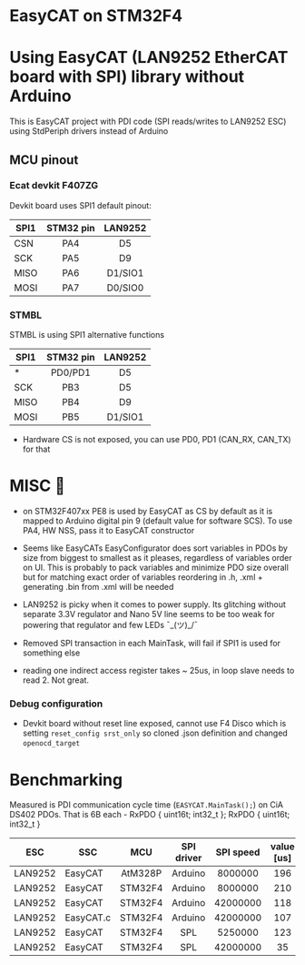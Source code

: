 # EasyCAT on STM32F4

# Using EasyCAT (LAN9252 EtherCAT board with SPI) library without Arduino

This is EasyCAT project with PDI code (SPI reads/writes to LAN9252 ESC) using StdPeriph drivers instead of Arduino

## MCU pinout

### Ecat devkit F407ZG

Devkit board uses SPI1 default pinout:

| SPI1 | STM32 pin | LAN9252 |
| ---- |:---------:|:-------:|
| CSN  |  PA4      | D5      |
| SCK  |  PA5      | D9      |
| MISO |  PA6      | D1/SIO1 |
| MOSI |  PA7      | D0/SIO0 |

### STMBL

STMBL is using SPI1 alternative functions

| SPI1 | STM32 pin | LAN9252 |
| ---- |:---------:|:-------:|
| *    |  PD0/PD1  | D5      |
| SCK  |  PB3      | D5      |
| MISO |  PB4      | D9      |
| MOSI |  PB5      | D1/SIO1 |

* Hardware CS is not exposed, you can use PD0, PD1 (CAN_RX, CAN_TX) for that

# MISC 🤷

- on STM32F407xx PE8 is used by EasyCAT as CS by default as it is mapped to Arduino digital pin 9 (default value for software SCS). To use PA4, HW NSS, pass it to EasyCAT constructor

- Seems like EasyCATs EasyConfigurator does sort variables in PDOs by size from biggest to smallest as it pleases, regardless of variables order on UI. This is probably to pack variables and minimize PDO size overall but for matching exact order of variables reordering in .h, .xml + generating .bin from .xml will be needed

- LAN9252 is picky when it comes to power supply. Its glitching without separate 3.3V regulator and Nano 5V line seems to be too weak for powering that regulator and few LEDs ¯\_(ツ)_/¯

- Removed SPI transaction in each MainTask, will fail if SPI1 is used for something else

- reading one indirect access register takes ~ 25us, in loop slave needs to read 2. Not great.

### Debug configuration

- Devkit board without reset line exposed, cannot use F4 Disco which is setting `reset_config srst_only` so cloned .json definition and changed `openocd_target`

# Benchmarking 

Measured is PDI communication cycle time (`EASYCAT.MainTask();`) on CiA DS402 PDOs. That is 6B each - RxPDO { uint16t; int32_t }; RxPDO { uint16t; int32_t }

| ESC     | SSC       | MCU     | SPI driver | SPI speed | value [us] |
| ------- | --------- |:-------:|:----------:|:---------:|:----------:|
| LAN9252 | EasyCAT   | AtM328P |  Arduino   | 8000000   | 196        |
| LAN9252 | EasyCAT   | STM32F4 |  Arduino   | 8000000   | 210        |
| LAN9252 | EasyCAT   | STM32F4 |  Arduino   | 42000000  | 118        |
| LAN9252 | EasyCAT.c | STM32F4 |  Arduino   | 42000000  | 107        |
| LAN9252 | EasyCAT   | STM32F4 |  SPL       | 5250000   | 123        | SPI prescaler 16
| LAN9252 | EasyCAT   | STM32F4 |  SPL       | 42000000  | 35         | SPI prescaler 2
